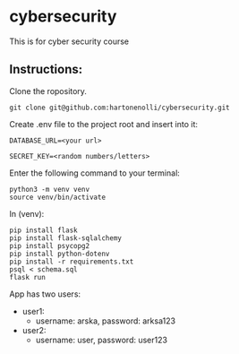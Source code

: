 # cybersecurity

This is for cyber security course

## Instructions:

Clone the ropository.

    git clone git@github.com:hartonenolli/cybersecurity.git

Create .env file to the project root and insert into it:

    DATABASE_URL=<your url>
    
    SECRET_KEY=<random numbers/letters>

Enter the following command to your terminal:

    python3 -m venv venv
    source venv/bin/activate

In (venv):

    pip install flask
    pip install flask-sqlalchemy
    pip install psycopg2
    pip install python-dotenv
    pip install -r requirements.txt
    psql < schema.sql
    flask run

App has two users:
 - user1:
     - username: arska, password: arksa123
 - user2:
     - username: user, password: user123     
